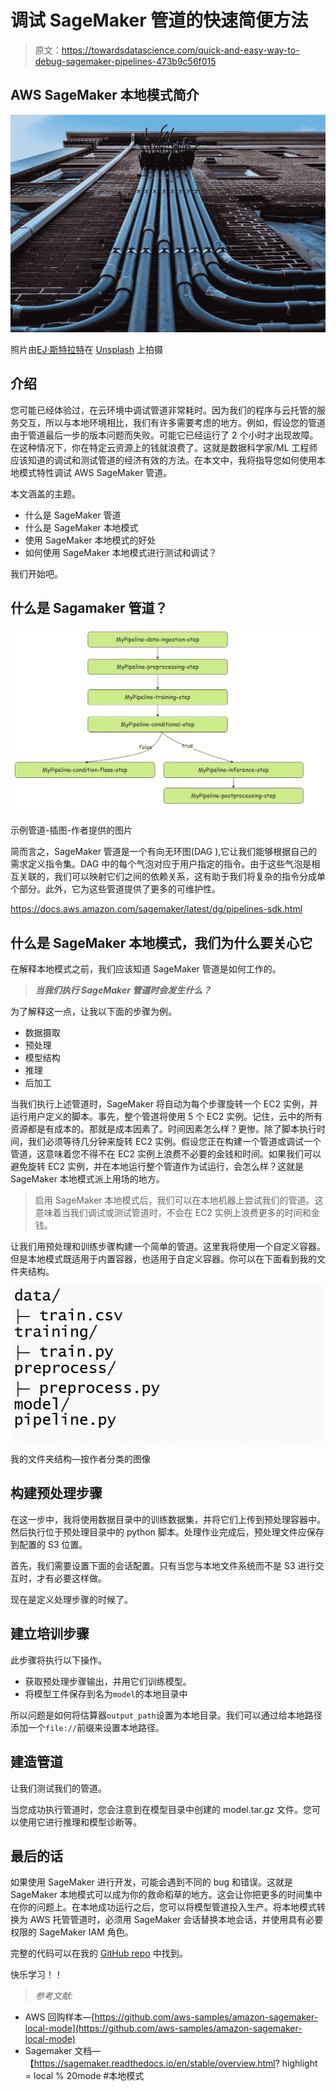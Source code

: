 # 调试 SageMaker 管道的快速简便方法

> 原文：<https://towardsdatascience.com/quick-and-easy-way-to-debug-sagemaker-pipelines-473b9c56f015>

## AWS SageMaker 本地模式简介

![](img/334a6ff3892f1b3856d31faabf578692.png)

照片由[EJ·斯特拉特](https://unsplash.com/@xoforoct?utm_source=medium&utm_medium=referral)在 [Unsplash](https://unsplash.com?utm_source=medium&utm_medium=referral) 上拍摄

## 介绍

您可能已经体验过，在云环境中调试管道非常耗时。因为我们的程序与云托管的服务交互，所以与本地环境相比，我们有许多需要考虑的地方。例如，假设您的管道由于管道最后一步的版本问题而失败。可能它已经运行了 2 个小时才出现故障。在这种情况下，你在特定云资源上的钱就浪费了。这就是数据科学家/ML 工程师应该知道的调试和测试管道的经济有效的方法。在本文中，我将指导您如何使用本地模式特性调试 AWS SageMaker 管道。

本文涵盖的主题。

*   什么是 SageMaker 管道
*   什么是 SageMaker 本地模式
*   使用 SageMaker 本地模式的好处
*   如何使用 SageMaker 本地模式进行测试和调试？

我们开始吧。

## 什么是 Sagamaker 管道？

![](img/af976e199779f0f51f25004097737cbc.png)

示例管道-插图-作者提供的图片

简而言之，SageMaker 管道是一个有向无环图(DAG ),它让我们能够根据自己的需求定义指令集。DAG 中的每个气泡对应于用户指定的指令。由于这些气泡是相互关联的，我们可以映射它们之间的依赖关系，这有助于我们将复杂的指令分成单个部分。此外，它为这些管道提供了更多的可维护性。

<https://docs.aws.amazon.com/sagemaker/latest/dg/pipelines-sdk.html>  

## 什么是 SageMaker 本地模式，我们为什么要关心它

在解释本地模式之前，我们应该知道 SageMaker 管道是如何工作的。

> ***当我们执行 SageMaker 管道时会发生什么？***

为了解释这一点，让我以下面的步骤为例。

*   数据摄取
*   预处理
*   模型结构
*   推理
*   后加工

当我们执行上述管道时，SageMaker 将自动为每个步骤旋转一个 EC2 实例，并运行用户定义的脚本。事先，整个管道将使用 5 个 EC2 实例。记住，云中的所有资源都是有成本的。那就是成本因素了。时间因素怎么样？更惨。除了脚本执行时间，我们必须等待几分钟来旋转 EC2 实例。假设您正在构建一个管道或调试一个管道，这意味着您不得不在 EC2 实例上浪费不必要的金钱和时间。如果我们可以避免旋转 EC2 实例，并在本地运行整个管道作为试运行，会怎么样？这就是 SageMaker 本地模式派上用场的地方。

> 启用 SageMaker 本地模式后，我们可以在本地机器上尝试我们的管道。这意味着当我们调试或测试管道时，不会在 EC2 实例上浪费更多的时间和金钱。

让我们用预处理和训练步骤构建一个简单的管道。这里我将使用一个自定义容器。但是本地模式既适用于内置容器，也适用于自定义容器。你可以在下面看到我的文件夹结构。

![](img/cc7183736e575f3a36ad6813543b9a84.png)

我的文件夹结构—按作者分类的图像

## 构建预处理步骤

在这一步中，我将使用数据目录中的训练数据集，并将它们上传到预处理容器中。然后执行位于预处理目录中的 python 脚本。处理作业完成后，预处理文件应保存到配置的 S3 位置。

首先，我们需要设置下面的会话配置。只有当您与本地文件系统而不是 S3 进行交互时，才有必要这样做。

现在是定义处理步骤的时候了。

## 建立培训步骤

此步骤将执行以下操作。

*   获取预处理步骤输出，并用它们训练模型。
*   将模型工件保存到名为`model`的本地目录中

所以问题是如何将估算器`output_path`设置为本地目录。我们可以通过给本地路径添加一个`file://`前缀来设置本地路径。

## 建造管道

让我们测试我们的管道。

当您成功执行管道时，您会注意到在模型目录中创建的 model.tar.gz 文件。您可以使用它进行推理和模型诊断等。

## 最后的话

如果使用 SageMaker 进行开发，可能会遇到不同的 bug 和错误。这就是 SageMaker 本地模式可以成为你的救命稻草的地方。这会让你把更多的时间集中在你的问题上。在本地成功运行之后，您可以将模型管道投入生产。将本地模式转换为 AWS 托管管道时，必须用 SageMaker 会话替换本地会话，并使用具有必要权限的 SageMaker IAM 角色。

完整的代码可以在我的 [GitHub repo](https://github.com/Ransaka/Sagemaker-Local-Mode-Example) 中找到。

快乐学习！！

> *参考文献:*

*   AWS 回购样本—[https://github.com/aws-samples/amazon-sagemaker-local-mode](https://github.com/aws-samples/amazon-sagemaker-local-mode)
*   Sagemaker 文档—【https://sagemaker.readthedocs.io/en/stable/overview.html? highlight = local % 20mode #本地模式